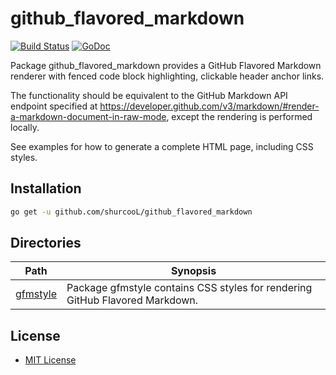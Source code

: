 github_flavored_markdown
========================

[![Build Status](https://travis-ci.org/shurcooL/github_flavored_markdown.svg?branch=master)](https://travis-ci.org/shurcooL/github_flavored_markdown) [![GoDoc](https://godoc.org/github.com/shurcooL/github_flavored_markdown?status.svg)](https://godoc.org/github.com/shurcooL/github_flavored_markdown)

Package github_flavored_markdown provides a GitHub Flavored Markdown renderer
with fenced code block highlighting, clickable header anchor links.

The functionality should be equivalent to the GitHub Markdown API endpoint specified at
https://developer.github.com/v3/markdown/#render-a-markdown-document-in-raw-mode, except
the rendering is performed locally.

See examples for how to generate a complete HTML page, including CSS styles.

Installation
------------

```bash
go get -u github.com/shurcooL/github_flavored_markdown
```

Directories
-----------

| Path                                                                                | Synopsis                                                                     |
|-------------------------------------------------------------------------------------|------------------------------------------------------------------------------|
| [gfmstyle](https://godoc.org/github.com/shurcooL/github_flavored_markdown/gfmstyle) | Package gfmstyle contains CSS styles for rendering GitHub Flavored Markdown. |

License
-------

-	[MIT License](https://opensource.org/licenses/mit-license.php)
